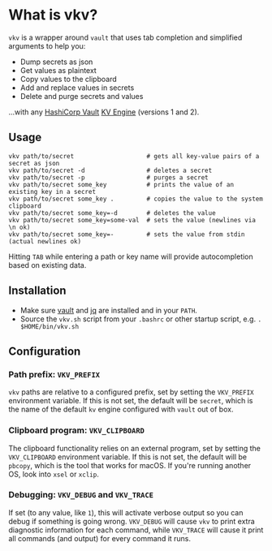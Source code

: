 # What is vkv?

`vkv` is a wrapper around `vault` that uses tab completion and simplified arguments to help you:

* Dump secrets as json
* Get values as plaintext
* Copy values to the clipboard
* Add and replace values in secrets
* Delete and purge secrets and values

...with any [HashiCorp Vault](https://www.vaultproject.io/)
[KV Engine](https://www.vaultproject.io/docs/secrets/kv/index.html) (versions 1 and 2).

## Usage

```
vkv path/to/secret                    # gets all key-value pairs of a secret as json
vkv path/to/secret -d                 # deletes a secret
vkv path/to/secret -p                 # purges a secret
vkv path/to/secret some_key           # prints the value of an existing key in a secret
vkv path/to/secret some_key .         # copies the value to the system clipboard
vkv path/to/secret some_key=-d        # deletes the value
vkv path/to/secret some_key=some-val  # sets the value (newlines via \n ok)
vkv path/to/secret some_key=-         # sets the value from stdin (actual newlines ok)
```

Hitting `TAB` while entering a path or key name will provide autocompletion based on existing data.

## Installation

* Make sure [vault](https://www.vaultproject.io/downloads.html)
  and [jq](https://stedolan.github.io/jq/) are installed and in your `PATH`.
* Source the `vkv.sh` script from your `.bashrc` or other startup script, e.g. `. $HOME/bin/vkv.sh`

## Configuration

### Path prefix: `VKV_PREFIX`

`vkv` paths are relative to a configured prefix, set by setting the `VKV_PREFIX` environment variable.
If this is not set, the default will be `secret`, which is the name of the default `kv` engine
configured with `vault` out of box.

### Clipboard program: `VKV_CLIPBOARD`

The clipboard functionality relies on an external program, set by setting the `VKV_CLIPBOARD` environment
variable. If this is not set, the default will be `pbcopy`, which is the tool that works for macOS.
If you're running another OS, look into `xsel` or `xclip`.

### Debugging: `VKV_DEBUG` and `VKV_TRACE`

If set (to any value, like `1`), this will activate verbose output so you can debug if something
is going wrong. `VKV_DEBUG` will cause `vkv` to print extra diagnostic information for each command,
while `VKV_TRACE` will cause it print all commands (and output) for every command it runs.
